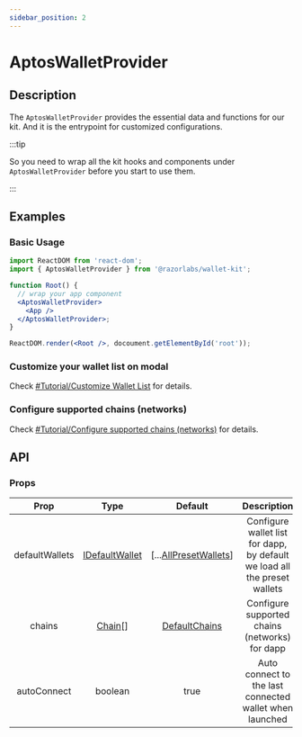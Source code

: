 ```yaml
---
sidebar_position: 2
---
```


# AptosWalletProvider

## Description

The `AptosWalletProvider` provides the essential data and functions for our kit. And it is the entrypoint for customized configurations.

:::tip

So you need to wrap all the kit hooks and components under `AptosWalletProvider` before you start to use them.

:::

## Examples

### Basic Usage

```jsx
import ReactDOM from 'react-dom';
import { AptosWalletProvider } from '@razorlabs/wallet-kit';

function Root() {
  // wrap your app component
  <AptosWalletProvider>
    <App />
  </AptosWalletProvider>;
}

ReactDOM.render(<Root />, docoument.getElementById('root'));
```

### Customize your wallet list on modal

Check [#Tutorial/Customize Wallet List](/docs/tutorial/customize-wallet-list) for details.

### Configure supported chains (networks)

Check [#Tutorial/Configure supported chains (networks)](/docs/tutorial/configure-chain) for details.

## API

### Props

|      Prop      |                     Type                     |                      Default                       |                                Description                                |
| :------------: | :------------------------------------------: | :------------------------------------------------: | :-----------------------------------------------------------------------: |
| defaultWallets | [IDefaultWallet](/docs/Types#idefaultwallet) | [...[AllPresetWallets](../CanIUse#preset-wallets)] | Configure wallet list for dapp, by default we load all the preset wallets |
|     chains     |         [Chain](/docs/Types#chain)[]         |         [DefaultChains](/docs/Types#chain)         |              Configure supported chains (networks) for dapp               |
|  autoConnect   |                   boolean                    |                        true                        |          Auto connect to the last connected wallet when launched          |
